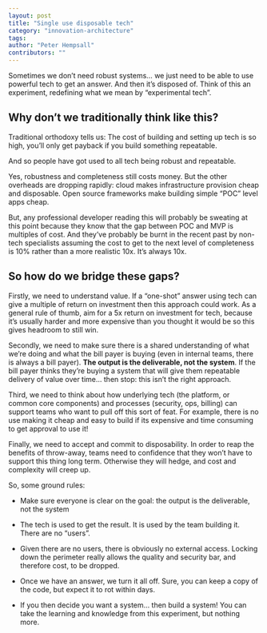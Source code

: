 ```yaml
---
layout: post
title: "Single use disposable tech"
category: "innovation-architecture"
tags:  
author: "Peter Hempsall"
contributors: ""
---
```


Sometimes we don’t need robust systems… we just need to be able to use powerful tech to get an answer. And then it’s disposed of. Think of this an experiment, redefining what we mean by “experimental tech”.

## Why don’t we traditionally think like this?

Traditional orthodoxy tells us: The cost of building and setting up tech is so high, you’ll only get payback if you build something repeatable.

And so people have got used to all tech being robust and repeatable.

Yes, robustness and completeness still costs money. But the other overheads are dropping rapidly: cloud makes infrastructure provision cheap and disposable. Open source frameworks make building simple “POC” level apps cheap.

But, any professional developer reading this will probably be sweating at this point because they know that the gap between POC and MVP is multiples of cost. And they’ve probably be burnt in the recent past by non-tech specialists assuming the cost to get to the next level of completeness is 10% rather than a more realistic 10x. It’s always 10x.

## So how do we bridge these gaps?

Firstly, we need to understand value. If a “one-shot” answer using tech can give a multiple of return on investment then this approach could work. As a general rule of thumb, aim for a 5x return on investment for tech, because it’s usually harder and more expensive than you thought it would be so this gives headroom to still win.

Secondly, we need to make sure there is a shared understanding of what we’re doing and what the bill payer is buying (even in internal teams, there is always a bill payer). **The output is the deliverable, not the system**. If the bill payer thinks they’re buying a system that will give them repeatable delivery of value over time… then stop: this isn’t the right approach.

Third, we need to think about how underlying tech (the platform, or common core components) and processes (security, ops, billing) can support teams who want to pull off this sort of feat. For example, there is no use making it cheap and easy to build if its expensive and time consuming to get approval to use it!

Finally, we need to accept and commit to disposability. In order to reap the benefits of throw-away, teams need to confidence that they won’t have to support this thing long term. Otherwise they will hedge, and cost and complexity will creep up.

So, some ground rules:

* Make sure everyone is clear on the goal: the output is the deliverable, not the system

* The tech is used to get the result. It is used by the team building it. There are no “users”.

* Given there are no users, there is obviously no external access. Locking down the perimeter really allows the quality and security bar, and therefore cost, to be dropped.

* Once we have an answer, we turn it all off. Sure, you can keep a copy of the code, but expect it to rot within days.

* If you then decide you want a system… then build a system! You can take the learning and knowledge from this experiment, but nothing more.
